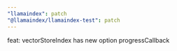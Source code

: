 ```yaml
---
"llamaindex": patch
"@llamaindex/llamaindex-test": patch
---
```


feat: vectorStoreIndex has new option progressCallback
